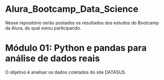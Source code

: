 # Alura_Bootcamp_Data_Science
Nesse repositório serão postados os resultados dos estudos do Bootcamp da Alura, do qual estou participando.

# Módulo 01: Python e pandas para análise de dados reais
O objetivo é analisar os dados coletados do site DATASUS. 
